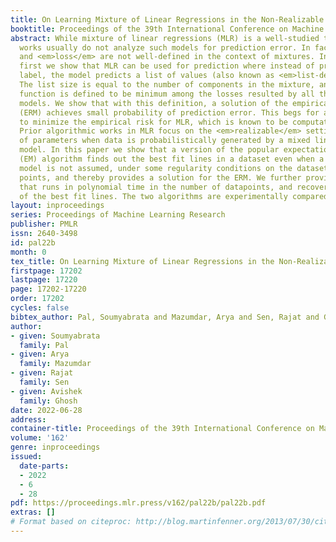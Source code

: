 ```yaml
---
title: On Learning Mixture of Linear Regressions in the Non-Realizable Setting
booktitle: Proceedings of the 39th International Conference on Machine Learning
abstract: While mixture of linear regressions (MLR) is a well-studied topic, prior
  works usually do not analyze such models for prediction error. In fact, <em>prediction</em>
  and <em>loss</em> are not well-defined in the context of mixtures. In this paper,
  first we show that MLR can be used for prediction where instead of predicting a
  label, the model predicts a list of values (also known as <em>list-decoding</em>).
  The list size is equal to the number of components in the mixture, and the loss
  function is defined to be minimum among the losses resulted by all the component
  models. We show that with this definition, a solution of the empirical risk minimization
  (ERM) achieves small probability of prediction error. This begs for an algorithm
  to minimize the empirical risk for MLR, which is known to be computationally hard.
  Prior algorithmic works in MLR focus on the <em>realizable</em> setting, i.e., recovery
  of parameters when data is probabilistically generated by a mixed linear (noisy)
  model. In this paper we show that a version of the popular expectation minimization
  (EM) algorithm finds out the best fit lines in a dataset even when a realizable
  model is not assumed, under some regularity conditions on the dataset and the initial
  points, and thereby provides a solution for the ERM. We further provide an algorithm
  that runs in polynomial time in the number of datapoints, and recovers a good approximation
  of the best fit lines. The two algorithms are experimentally compared.
layout: inproceedings
series: Proceedings of Machine Learning Research
publisher: PMLR
issn: 2640-3498
id: pal22b
month: 0
tex_title: On Learning Mixture of Linear Regressions in the Non-Realizable Setting
firstpage: 17202
lastpage: 17220
page: 17202-17220
order: 17202
cycles: false
bibtex_author: Pal, Soumyabrata and Mazumdar, Arya and Sen, Rajat and Ghosh, Avishek
author:
- given: Soumyabrata
  family: Pal
- given: Arya
  family: Mazumdar
- given: Rajat
  family: Sen
- given: Avishek
  family: Ghosh
date: 2022-06-28
address:
container-title: Proceedings of the 39th International Conference on Machine Learning
volume: '162'
genre: inproceedings
issued:
  date-parts:
  - 2022
  - 6
  - 28
pdf: https://proceedings.mlr.press/v162/pal22b/pal22b.pdf
extras: []
# Format based on citeproc: http://blog.martinfenner.org/2013/07/30/citeproc-yaml-for-bibliographies/
---
```

